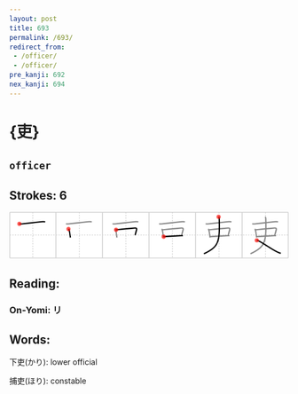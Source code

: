 ```yaml
---
layout: post
title: 693
permalink: /693/
redirect_from:
 - /officer/
 - /officer/
pre_kanji: 692
nex_kanji: 694
---
```


# {吏}

## `officer`

## Strokes: 6

<div class="stroke"><img src="../images/E5908F.png" /></div>

## Reading:

### On-Yomi: リ

## Words:

下吏(かり): lower official

捕吏(ほり): constable
